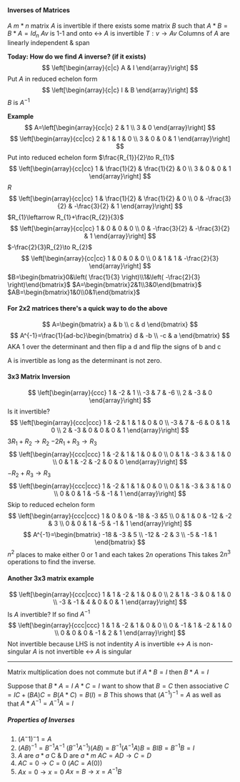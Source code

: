 #### Inverses of Matrices
$A$ $m*n$ matrix
$A$ is invertible if there exists some matrix $B$ such that $A*B=B*A=Id_{n}$
$Av$ is 1-1 and onto $\leftrightarrow$ $A$ is invertible
$T:v\to Av$
Columns of $A$ are linearly independent & span

**Today: How do we find $A$ inverse? (if it exists)**
$$
\left[\begin{array}{c|c}
A & I
\end{array}\right]
$$
Put $A$ in reduced echelon form
$$
\left[\begin{array}{c|c}
I & B
\end{array}\right]
$$
$B$ is $A^{-1}$

**Example**
$$
A=\left[\begin{array}{cc|c}
2 & 1 \\
3 & 0
\end{array}\right]
$$
$$
\left[\begin{array}{cc|cc}
2 & 1 & 1 & 0 \\
3 & 0 & 0 & 1
\end{array}\right]
$$
Put into reduced echelon form
$\frac{R_{1}}{2}\to R_{1}$
$$
\left[\begin{array}{cc|cc}
1 & \frac{1}{2} & \frac{1}{2} & 0 \\
3 & 0 & 0 & 1
\end{array}\right]
$$
$R$
$$
\left[\begin{array}{cc|cc}
1 & \frac{1}{2} & \frac{1}{2} & 0 \\
0 & -\frac{3}{2} & -\frac{3}{2} & 1
\end{array}\right]
$$
$R_{1}\leftarrow R_{1}+\frac{R_{2}}{3}$
$$
\left[\begin{array}{cc|cc}
1 & 0 & 0 & 0 \\
0 & -\frac{3}{2} & -\frac{3}{2} & 1
\end{array}\right]
$$
$-\frac{2}{3}R_{2}\to R_{2}$
$$
\left[\begin{array}{cc|cc}
1 & 0 & 0 & 0 \\
0 & 1 & 1 & -\frac{2}{3}
\end{array}\right]
$$
$B=\begin{bmatrix}0&\left( \frac{1}{3} \right)\\1&\left( -\frac{2}{3} \right)\end{bmatrix}$
$A=\begin{bmatrix}2&1\\3&0\end{bmatrix}$
$AB=\begin{bmatrix}1&0\\0&1\end{bmatrix}$

#### For 2x2 matrices there's a quick way to do the above
$$
A=\begin{bmatrix}
a & b \\
c & d
\end{bmatrix}
$$
$$
A^{-1}=\frac{1}{ad-bc}\begin{bmatrix}
d & -b \\
-c & a
\end{bmatrix}
$$
AKA 1 over the determinant and then flip a d and flip the signs of b and c

A is invertible as long as the determinant is not zero.

#### 3x3 Matrix Inversion
$$
\left[\begin{array}{ccc}
1 & -2 & 1 \\
-3 & 7 & -6 \\
2 & -3 & 0
\end{array}\right]
$$
Is it invertible?
$$
\left[\begin{array}{ccc|ccc}
1 & -2 & 1 & 1 & 0 & 0 \\
-3 & 7 & -6 & 0 & 1 & 0 \\
2 & -3 & 0 & 0 & 0 & 1
\end{array}\right]
$$
$3R_{1}+R_{2}\to R_{2}$
$-2R_{1}+R_{3}\to R_{3}$
$$
\left[\begin{array}{ccc|ccc}
1 & -2 & 1 & 1 & 0 & 0 \\
0 & 1 & -3 & 3 & 1 & 0 \\
0 & 1 & -2 & -2 & 0 & 0
\end{array}\right]
$$
$-R_{2}+R_{3}\to R_{3}$
$$
\left[\begin{array}{ccc|ccc}
1 & -2 & 1 & 1 & 0 & 0 \\
0 & 1 & -3 & 3 & 1 & 0 \\
0 & 0 & 1 & -5 & -1 & 1
\end{array}\right]
$$
Skip to reduced echelon form
$$
\left[\begin{array}{ccc|ccc}
1 & 0 & 0 & -18 & -3 &5 \\
0 & 1 & 0 & -12 & -2 & 3 \\
0 & 0 & 1 & -5 & -1 & 1
\end{array}\right]
$$
$$
A^{-1}=\begin{bmatrix}
-18 & -3 & 5 \\
-12 & -2 & 3 \\
-5 & -1 & 1
\end{bmatrix}
$$
$n^2$ places to make either 0 or 1 and each takes $2n$ operations
This takes $2n^3$ operations to find the inverse.

#### Another 3x3 matrix example
$$
\left[\begin{array}{ccc|ccc}
1 & 1 & -2 & 1 & 0 & 0 \\
2 & 1 & -3 & 0 & 1 & 0 \\
-3 & -1 & 4 & 0 & 0 & 1
\end{array}\right]
$$
Is $A$ invertible? If so find $A^{-1}$
$$
\left[\begin{array}{ccc|ccc}
1 & 1 & -2 & 1 & 0 & 0 \\
0 & -1 & 1 & -2 & 1 & 0 \\
0 & 0 & 0 & -1 & 2 & 1
\end{array}\right]
$$
Not invertible because LHS is not indentity
$A$ is invertible $\leftrightarrow$ $A$ is non-singular
$A$ is not invertible $\leftrightarrow$ $A$ is singular

---

Matrix multiplication does not commute but if $A*B=I$ then $B*A=I$

Suppose that 
$B*A=I$
$A*C=I$
want to show that $B=C$ then associative
$C=IC+(BA)C=B(A*C)=B(I)=B$
This shows that $(A^{-1})^{-1}=A$ as well as that $A*A^{-1}=A^{-1}A=I$

##### Properties of Inverses
1. $(A^-1)^-1=A$
2. $(AB)^{-1}=B^{-1}A^{-1}$
	$(B^{-1}A^{-1})(AB)=B^{-1}(A^{-1}A)B=BIB=B^{-1}B=I$
3. $A$ are $a*a$
	C & D are $a*m$
	$AC=AD\to C=D$
4. $AC=0\to C=0$
	($AC=A(0)$)
5. $Ax=0 \to x=0$
	$Ax=B\to x=A^{-1}B$
	
	